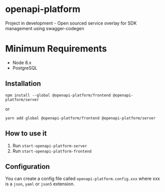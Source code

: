 # openapi-platform
Project in development - Open sourced service overlay for SDK management using swagger-codegen

# Minimum Requirements
- Node 8.x
- PostgreSQL

## Installation
```
npm install --global @openapi-platform/frontend @openapi-platform/server
```
or
```
yarn add global @openapi-platform/frontend @openapi-platform/server
```

## How to use it
1. Run `start-openapi-platform-server`
2. Run `start-openapi-platform-frontend`

## Configuration
You can create a config file called `openapi-platform.config.xxx` where xxx is a `json`, `yaml` or `json5` extension.
